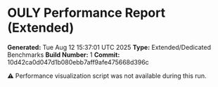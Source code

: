 # OULY Performance Report (Extended)
**Generated:** Tue Aug 12 15:37:01 UTC 2025
**Type:** Extended/Dedicated Benchmarks
**Build Number:** 1
**Commit:** 10d42ca0d047d1b080ebb7aff9afe475668d396c

⚠️ Performance visualization script was not available during this run.
